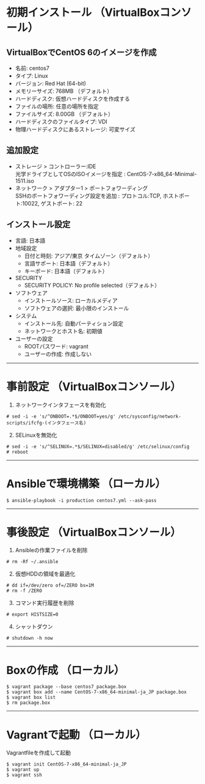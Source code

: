 # 初期インストール （VirtualBoxコンソール）

## VirtualBoxでCentOS 6のイメージを作成
- 名前: centos7
- タイプ: Linux
- バージョン: Red Hat (64-bit)
- メモリーサイズ: 768MB （デフォルト）
- ハードディスク: 仮想ハードディスクを作成する
- ファイルの場所: 任意の場所を指定
- ファイルサイズ: 8.00GB （デフォルト）
- ハードディスクのファイルタイプ: VDI
- 物理ハードディスクにあるストレージ: 可変サイズ

## 追加設定
- ストレージ > コントローラー:IDE  
    光学ドライブとしてOSのISOイメージを指定 : CentOS-7-x86_64-Minimal-1511.iso
- ネットワーク > アダプター1 > ポートフォワーディング  
    SSHのポートフォワーディング設定を追加 : プロトコル:TCP, ホストポート:10022, ゲストポート: 22

## インストール設定
- 言語: 日本語
- 地域設定
    - 日付と時刻: アジア/東京 タイムゾーン（デフォルト）
    - 言語サポート: 日本語（デフォルト）
    - キーボード: 日本語（デフォルト）
- SECURITY
    - SECURITY POLICY: No profile selected（デフォルト）
- ソフトウェア
    - インストールソース: ローカルメディア
    - ソフトウェアの選択: 最小限のインストール
- システム
    - インストール先: 自動パーティション設定
    - ネットワークとホスト名: 初期値
- ユーザーの設定
    - ROOTパスワード: vagrant
    - ユーザーの作成: 作成しない

--------------------------------------------------------------------------------

# 事前設定 （VirtualBoxコンソール）

1. ネットワークインタフェースを有効化

```
# sed -i -e 's/^ONBOOT=.*$/ONBOOT=yes/g' /etc/sysconfig/network-scripts/ifcfg-(インタフェース名)
```

2. SELinuxを無効化

```
# sed -i -e 's/^SELINUX=.*$/SELINUX=disabled/g' /etc/selinux/config
# reboot
```

--------------------------------------------------------------------------------

# Ansibleで環境構築 （ローカル）

```
$ ansible-playbook -i production centos7.yml --ask-pass
```

--------------------------------------------------------------------------------

# 事後設定  （VirtualBoxコンソール）

1. Ansibleの作業ファイルを削除

```
# rm -Rf ~/.ansible
```

2. 仮想HDDの領域を最適化

```
# dd if=/dev/zero of=/ZERO bs=1M
# rm -f /ZERO
```

3. コマンド実行履歴を削除

```
# export HISTSIZE=0
```

4. シャットダウン

```
# shutdown -h now
```

--------------------------------------------------------------------------------

# Boxの作成 （ローカル）

```
$ vagrant package --base centos7 package.box
$ vagrant box add --name CentOS-7-x86_64-minimal-ja_JP package.box
$ vagrant box list
$ rm package.box
```

--------------------------------------------------------------------------------
# Vagrantで起動 （ローカル）
Vagrantfileを作成して起動

```
$ vagrant init CentOS-7-x86_64-minimal-ja_JP
$ vagrant up
$ vagrant ssh
```

